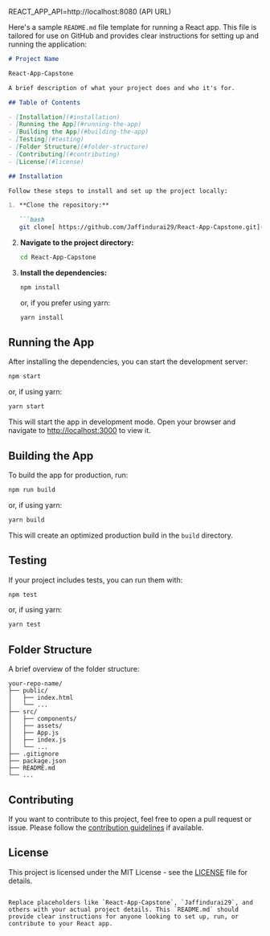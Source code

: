 
REACT_APP_API=http://localhost:8080 (API URL)



Here's a sample `README.md` file template for running a React app. This file is tailored for use on GitHub and provides clear instructions for setting up and running the application:

```markdown
# Project Name

React-App-Capstone

A brief description of what your project does and who it's for.

## Table of Contents

- [Installation](#installation)
- [Running the App](#running-the-app)
- [Building the App](#building-the-app)
- [Testing](#testing)
- [Folder Structure](#folder-structure)
- [Contributing](#contributing)
- [License](#license)

## Installation

Follow these steps to install and set up the project locally:

1. **Clone the repository:**

   ```bash
   git clone[ https://github.com/Jaffindurai29/React-App-Capstone.git](https://github.com/Jaffindurai29/React-App-Capstone)
   ```

2. **Navigate to the project directory:**

   ```bash
   cd React-App-Capstone
   ```

3. **Install the dependencies:**

   ```bash
   npm install
   ```

   or, if you prefer using yarn:

   ```bash
   yarn install
   ```

## Running the App

After installing the dependencies, you can start the development server:

```bash
npm start
```

or, if using yarn:

```bash
yarn start
```

This will start the app in development mode. Open your browser and navigate to [http://localhost:3000](http://localhost:3000) to view it.

## Building the App

To build the app for production, run:

```bash
npm run build
```

or, if using yarn:

```bash
yarn build
```

This will create an optimized production build in the `build` directory.

## Testing

If your project includes tests, you can run them with:

```bash
npm test
```

or, if using yarn:

```bash
yarn test
```

## Folder Structure

A brief overview of the folder structure:

```
your-repo-name/
├── public/
│   ├── index.html
│   └── ...
├── src/
│   ├── components/
│   ├── assets/
│   ├── App.js
│   ├── index.js
│   └── ...
├── .gitignore
├── package.json
├── README.md
└── ...
```

## Contributing

If you want to contribute to this project, feel free to open a pull request or issue. Please follow the [contribution guidelines](CONTRIBUTING.md) if available.

## License

This project is licensed under the MIT License - see the [LICENSE](LICENSE) file for details.
```

Replace placeholders like `React-App-Capstone`, `Jaffindurai29`, and others with your actual project details. This `README.md` should provide clear instructions for anyone looking to set up, run, or contribute to your React app.
